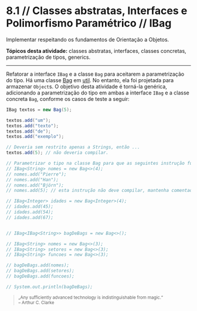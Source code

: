 # 8.1 // Classes abstratas, Interfaces e Polimorfismo Paramétrico // IBag


Implementar respeitando os fundamentos de Orientação a Objetos.

**Tópicos desta atividade:** classes abstratas, interfaces, classes concretas, parametrização de tipos, generics.

---

Refatorar a interface `IBag` e a classe `Bag` para aceitarem a parametrização do tipo. Há uma classe [Bag](src/util/Bag.java) em [util](src/util/). No entanto, ela foi projetada para armazenar `Object`s. O objetivo desta atividade é torná-la genérica, adicionando a parametrização do tipo em ambas a interface `IBag` e a classe concreta `Bag`, conforme os casos de teste a seguir:

```java
IBag textos = new Bag(5);

textos.add("um");
textos.add("texto");
textos.add("de");
textos.add("exemplo");

// Deveria sem restrito apenas a Strings, então ...
textos.add(5); // não deveria compilar.

// Parametrizar o tipo na classe Bag para que as seguintes instrução funcionem:
// IBag<String> nomes = new Bag<>(4);
// nomes.add("Pierre");
// nomes.add("Han");
// nomes.add("Björn");
// nomes.add(5); // esta instrução não deve compilar, mantenha comentada.

// IBag<Integer> idades = new Bag<Integer>(4);
// idades.add(45);
// idades.add(54);
// idades.add(67);


// IBag<IBag<String>> bagDeBags = new Bag<>();

// IBag<String> nomes = new Bag<>(3);
// IBag<String> setores = new Bag<>(3);
// IBag<String> funcoes = new Bag<>(3);

// bagDeBags.add(nomes);
// bagDeBags.add(setores);
// bagDeBags.add(funcoes);

// System.out.println(bagDeBags);
```

<small>
  <blockquote>
    „Any sufficiently advanced technology is indistinguishable from magic.“ <br> – Arthur C. Clarke
  </blockquote>
</small>